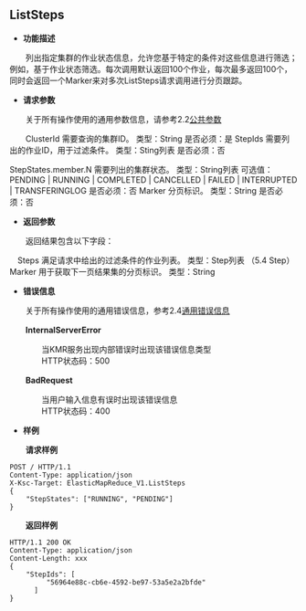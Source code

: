 ## ListSteps


* **功能描述**

　　列出指定集群的作业状态信息，允许您基于特定的条件对这些信息进行筛选；例如，基于作业状态筛选。每次调用默认返回100个作业，每次最多返回100个，同时会返回一个Marker来对多次ListSteps请求调用进行分页跟踪。
 
* **请求参数**

　　关于所有操作使用的通用参数信息，请参考2.2[公共参数](gong_gong_can_shu.md)
  
　　ClusterId
		需要查询的集群ID。
类型：String
是否必须：是
StepIds
   需要列出的作业ID，用于过滤条件。
类型：Sting列表
是否必须：否

StepStates.member.N
需要列出的集群状态。
类型：String列表
可选值：PENDING | RUNNING | COMPLETED | CANCELLED | FAILED | INTERRUPTED | TRANSFERINGLOG 
是否必须：否
Marker
分页标识。
类型：String
是否必须：否
    
* **返回参数**

　　返回结果包含以下字段：
  
　Steps
满足请求中给出的过滤条件的作业列表。
类型：Step列表 （5.4 Step）
Marker
用于获取下一页结果集的分页标识。
类型：String

* **错误信息**

　　关于所有操作使用的通用错误信息，参考2.4[通用错误信息](tong_yong_cuo_wu_xin_xi.md)

　　**InternalServerError**
  
　　　　当KMR服务出现内部错误时出现该错误信息类型<br>
　　　　HTTP状态码：500
    
　　**BadRequest**
  
　　　　当用户输入信息有误时出现该错误信息<br>
　　　　HTTP状态码：400

* **样例**

　　**请求样例**

```
POST / HTTP/1.1
Content-Type: application/json
X-Ksc-Target: ElasticMapReduce_V1.ListSteps
{
    "StepStates": ["RUNNING", "PENDING"]
}
```


　　**返回样例**
  
```
HTTP/1.1 200 OK
Content-Type: application/json
Content-Length: xxx
{
    "StepIds": [
         "56964e88c-cb6e-4592-be97-53a5e2a2bfde"
      ]
}
```


